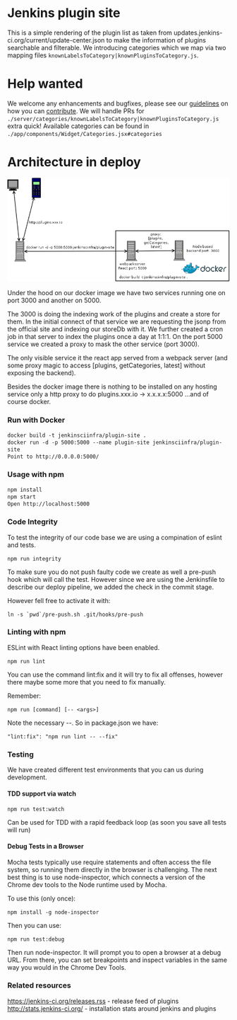 # Jenkins plugin site
This is a simple rendering of the plugin list as taken from updates.jenkins-ci.org/current/update-center.json to make
the information of plugins searchable and filterable. We introducing categories which we map via two mapping files `knownLabelsToCategory|knownPluginsToCategory.js`. 

# Help wanted

We welcome any enhancements and bugfixes, please see our [guidelines](CONTRIBUTING.md) on how you can 
[contribute](CONTRIBUTING.md). We will handle PRs for `./server/categories/knownLabelsToCategory|knownPluginsToCategory.js` extra quick! Available categories can be found in `./app/components/Widget/Categories.jsx#categories`

# Architecture in deploy

![alt text](./architecture.png "architecture")

Under the hood on our docker image we have two services running one on port 3000 and another on 5000.
 
The 3000 is doing the indexing work of the plugins and create a store for them. In the initial connect of that service 
we are requesting the jsonp from the official site and indexing our storeDb with it. 
We further created a cron job in that server to index the plugins once a day at 1:1:1. 
On the port 5000 service we created a proxy to mask the other service (port 3000). 

The only visible service it the react app served from a webpack server (and some proxy magic to access
[plugins, getCategories, latest] without exposing the backend). 

Besides the docker image there is nothing to be installed on any hosting service only a http proxy 
to do plugins.xxx.io -> x.x.x.x:5000 ...and of course docker.


### Run with Docker

```
docker build -t jenkinsciinfra/plugin-site .
docker run -d -p 5000:5000 --name plugin-site jenkinsciinfra/plugin-site
Point to http://0.0.0.0:5000/
```

### Usage with npm


```
npm install
npm start
Open http://localhost:5000
```

### Code Integrity

To test the integrity of our code base we are using a compination of eslint and tests.

```
npm run integrity
```

To make sure you do not push faulty code we create as well a pre-push hook which will call the test. However since we
are using the Jenkinsfile to describe our deploy pipeline, we added the check in the commit stage.

However fell free to activate it with:

```
ln -s `pwd`/pre-push.sh .git/hooks/pre-push
```

### Linting with npm

ESLint with React linting options have been enabled.

```
npm run lint
```

You can use the command lint:fix and it will try to fix all
offenses, however there maybe some more that you need to fix manually.

Remember:

```
npm run [command] [-- <args>]
```

Note the necessary --. So in package.json we have:

```
"lint:fix": "npm run lint -- --fix"
```

### Testing

We have created different test environments that you can us during development.

#### TDD support via watch

```
npm run test:watch
```

Can be used for TDD with a rapid feedback loop (as soon you save all tests will run)

#### Debug Tests in a Browser

Mocha tests typically use require statements and often access the file system,
so running them directly in the browser is challenging.
The next best thing is to use node-inspector, which connects a version of the
Chrome dev tools to the Node runtime used by Mocha.

To use this (only once):

```
npm install -g node-inspector

```
Then you can use:

```
npm run test:debug
```

Then run node-inspector. It will prompt you to open a browser at a debug URL.
From there, you can set breakpoints and inspect variables in the same way
you would in the Chrome Dev Tools.


### Related resources

https://jenkins-ci.org/releases.rss - release feed of plugins
http://stats.jenkins-ci.org/ - installation stats around jenkins and plugins
